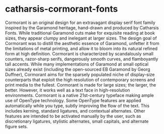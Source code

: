 # catharsis-cormorant-fonts

Cormorant is an original design for an extravagant display serif font family inspired by the Garamond heritage, hand-drawn and produced by Catharsis Fonts. While traditional Garamond cuts make for exquisite reading at book sizes, they appear clumpy and inelegant at larger sizes. The design goal of Cormorant was to distill the aesthetic essence of Garamond, unfetter it from the limitations of metal printing, and allow it to bloom into its natural refined form at high definition. Cormorant is characterized by scandalously small counters, razor-sharp serifs, dangerously smooth curves, and flamboyantly tall accents. While many implementations of Garamond at small optical sizes already exist (including the open-sourced EB Garamond by Georg Duffner), Cormorant aims for the sparsely populated niche of display-size counterparts that exploit the high resolution of contemporary screens and print media to the fullest. Cormorant is made for large sizes; the larger, the better. However, it works well as a text face in high-resolution environments. Cormorant is a native 21st-century typeface making ample use of OpenType technology. Some OpenType features are applied automatically while you type, subtly improving the flow of the text. This includes kerning, standard ligatures, and contextual alternates. Other features are intended to be activated manually by the user, such as discretionary ligatures, stylistic alternates, small capitals, and alternate figure sets.